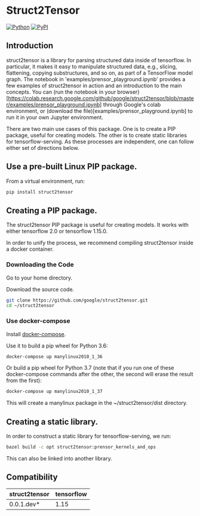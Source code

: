 # Struct2Tensor

[![Python](https://img.shields.io/pypi/pyversions/struct2tensor.svg?style=plastic)](https://github.com/google/struct2tensor)
[![PyPI](https://badge.fury.io/py/struct2tensor.svg)](https://badge.fury.io/py/struct2tensor)


<!--*
freshness: { owner: 'martinz' reviewed: '2019-10-28' }
*-->

## Introduction
struct2tensor is a library for parsing structured data inside of tensorflow.
In particular, it makes it easy to manipulate structured data, e.g., slicing,
flattening, copying substructures, and so on, as part of a TensorFlow model
graph. The notebook in 'examples/prensor_playground.ipynb' provides a few
examples of struct2tensor in action and an introduction to the main
concepts. You can (run the notebook in your
browser)[https://colab.research.google.com/github/google/struct2tensor/blob/master/examples/prensor_playground.ipynb]
through Google's colab environment, or (download the
file)[examples/prensor_playground.ipynb] to run it in your own Jupyter
environment.

There are two main use cases of this package. One is to create a PIP package,
useful for creating models.
The other is to create static libraries for tensorflow-serving.
As these processes are independent, one can follow either set of directions
below.

## Use a pre-built Linux PIP package.


From a virtual environment, run:

```bash
pip install struct2tensor
```

## Creating a PIP package.

The struct2tensor PIP package is useful for creating models.
It works with either tensorflow 2.0 or tensorflow 1.15.0.

In order to unify the process, we recommend compiling struct2tensor inside
a docker container.


### Downloading the Code

Go to your home directory.

Download the source code.

```bash
git clone https://github.com/google/struct2tensor.git
cd ~/struct2tensor
```

### Use docker-compose
Install [docker-compose](https://docs.docker.com/compose/).

Use it to build a pip wheel for Python 3.6:

```bash
docker-compose up manylinux2010_1_36
```

Or build a pip wheel for Python 3.7 (note that if you run one of these
docker-compose commands after the other, the second will erase the result
from the first):


```bash
docker-compose up manylinux2010_1_37
```

This will create a manylinux package in the ~/struct2tensor/dist directory.



## Creating a static library.

In order to construct a static library for tensorflow-serving, we run:

```bash
bazel build -c opt struct2tensor:prensor_kernels_and_ops
```

This can also be linked into another library.

## Compatibility

| struct2tensor                                                            |tensorflow        |
|--------------------------------------------------------------------------------------|------------------|
|0.0.1.dev*       |1.15        |
